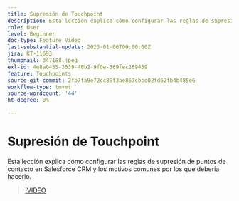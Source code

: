 ```yaml
---
title: Supresión de Touchpoint
description: Esta lección explica cómo configurar las reglas de supresión de puntos de contacto en Salesforce CRM y los motivos comunes por los que debería hacerlo.
role: User
level: Beginner
doc-type: Feature Video
last-substantial-update: 2023-01-06T00:00:00Z
jira: KT-11693
thumbnail: 347188.jpeg
exl-id: 4e8a0435-3639-48b2-9f0e-369fec269459
feature: Touchpoints
source-git-commit: 2fb7fa9e72cc89f3ae867cbbc02fd62fb4b485e6
workflow-type: tm+mt
source-wordcount: '44'
ht-degree: 0%

---
```


# Supresión de Touchpoint

Esta lección explica cómo configurar las reglas de supresión de puntos de contacto en Salesforce CRM y los motivos comunes por los que debería hacerlo.

>[!VIDEO](https://video.tv.adobe.com/v/347188/?quality=12&learn=on)
